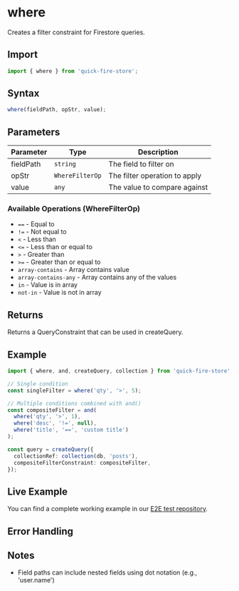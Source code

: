 # where

Creates a filter constraint for Firestore queries.

## Import

```typescript
import { where } from 'quick-fire-store';
```

## Syntax

```typescript
where(fieldPath, opStr, value);
```

## Parameters

| Parameter | Type            | Description                   |
| --------- | --------------- | ----------------------------- |
| fieldPath | `string`        | The field to filter on        |
| opStr     | `WhereFilterOp` | The filter operation to apply |
| value     | `any`           | The value to compare against  |

### Available Operations (WhereFilterOp)

- `==` - Equal to
- `!=` - Not equal to
- `<` - Less than
- `<=` - Less than or equal to
- `>` - Greater than
- `>=` - Greater than or equal to
- `array-contains` - Array contains value
- `array-contains-any` - Array contains any of the values
- `in` - Value is in array
- `not-in` - Value is not in array

## Returns

Returns a QueryConstraint that can be used in createQuery.

## Example

```typescript
import { where, and, createQuery, collection } from 'quick-fire-store';

// Single condition
const singleFilter = where('qty', '>', 5);

// Multiple conditions combined with and()
const compositeFilter = and(
  where('qty', '>', 1),
  where('desc', '!=', null),
  where('title', '==', 'custom title')
);

const query = createQuery({
  collectionRef: collection(db, 'posts'),
  compositeFilterConstraint: compositeFilter,
});
```

## Live Example

You can find a complete working example in our [E2E test repository](https://github.com/YOUR_USERNAME/e2e-nextjs/blob/main/app/store-functions/page.tsx).

## Error Handling

## Notes

- Field paths can include nested fields using dot notation (e.g., 'user.name')
